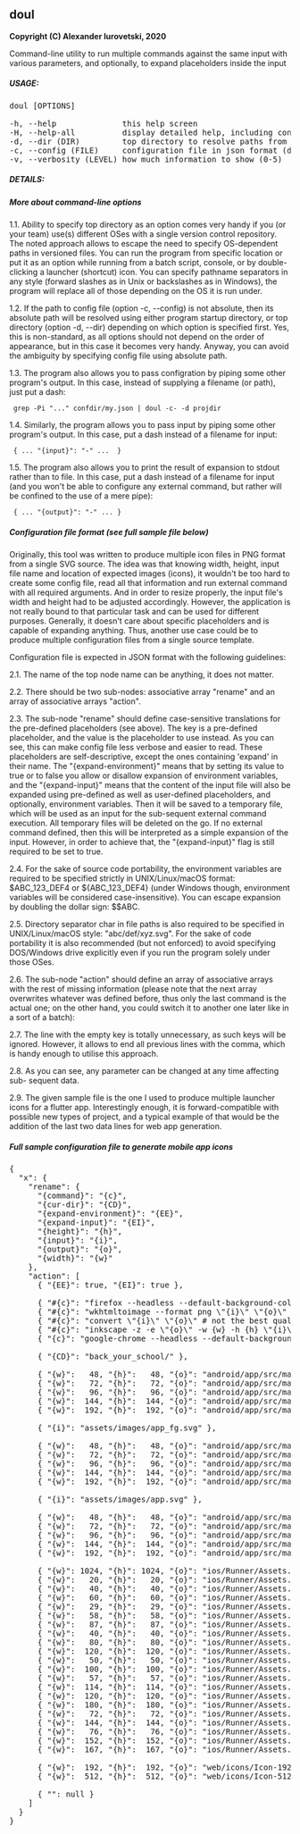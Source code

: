 ## doul

**Copyright (C) Alexander Iurovetski, 2020**

Command-line utility to run multiple commands against the same input with various parameters, and optionally, to expand placeholders inside the input

##### USAGE:

<pre>
doul [OPTIONS]

-h, --help              this help screen
-H, --help-all          display detailed help, including config file format
-d, --dir (DIR)         top directory to resolve paths from (default: the current directory)
-c, --config (FILE)     configuration file in json format (default: (DIR)/doul.json)
-v, --verbosity (LEVEL) how much information to show (0-5)
</pre>

##### DETAILS:

##### More about command-line options

1.1. Ability to specify top directory as an option comes very handy if you (or
     your team) use(s) different OSes with a single version control repository.
     The noted approach allows to escape the need to specify OS-dependent paths
     in versioned files. You can run the program from specific location or put
     it as an option while running from a batch script, console, or by double-
     clicking a launcher (shortcut) icon. You can specify pathname separators
     in any style (forward slashes as in Unix or backslashes as in Windows),
     the program will replace all of those depending on the OS it is run under.

1.2. If the path to config file (option -c, --config) is not absolute, then its
     absolute path will be resolved using either program startup directory, or
     top directory (option -d, --dir) depending on which option is specified
     first. Yes, this is non-standard, as all options should not depend on the
     order of appearance, but in this case it becomes very handy. Anyway, you
     can avoid the ambiguity by specifying config file using absolute path.

1.3. The program also allows you to pass configration by piping some other
     program\'s output. In this case, instead of supplying a filename (or path),
     just put a dash:

     grep -Pi "..." confdir/my.json | doul -c- -d projdir


1.4. Similarly, the program allows you to pass input by piping some other
     program\'s output. In this case, put a dash instead of a filename for
     input:

     { ... "{input}": "-" ...  } 

1.5. The program also allows you to print the result of expansion to stdout
     rather than to file. In this case, put a dash instead of a filename for
     input (and you won't be able to configure any external command, but rather
     will be confined to the use of a mere pipe):

     { ... "{output}": "-" ... }

##### Configuration file format (see full sample file below)

Originally, this tool was written to produce multiple icon files in PNG format
from a single SVG source. The idea was that knowing width, height, input file
name and location of expected images (icons), it wouldn\'t be too hard to create
some config file, read all that information and run external command with all
required arguments. And in order to resize properly, the input file\'s width and
height had to be adjusted accordingly. However, the application is not really
bound to that particular task and can be used for different purposes. Generally,
it doesn\'t care about specific placeholders and is capable of expanding
anything. Thus, another use case could be to produce multiple configuration
files from a single source template. 

Configuration file is expected in JSON format with the following guidelines:

2.1. The name of the top node name can be anything, it does not matter.

2.2. There should be two sub-nodes: associative array "rename" and an array
     of associative arrays "action".

2.3. The sub-node "rename" should define case-sensitive translations for the
     pre-defined placeholders (see above). The key is a pre-defined placeholder,
     and the value is the placeholder to use instead. As you can see, this can
     make config file less verbose and easier to read. These placeholders are
     self-descriptive, except the ones containing \'expand\' in their name. The
     "{expand-environment}" means that by setting its value to true or to false
     you allow or disallow expansion of environment variables, and the
     "{expand-input}" means that the content of the input file will also be
     expanded using pre-defined as well as user-defined placeholders, and
     optionally, environment variables. Then it will be saved to a temporary
     file, which will be used as an input for the sub-sequent external command
     execution. All temporary files will be deleted on the go. If no external
     command defined, then this will be interpreted as a simple expansion of the
     input. However, in order to achieve that, the "{expand-input}" flag is
     still required to be set to true.

2.4. For the sake of source code portability, the environment variables are
     required to be specified strictly in UNIX/Linux/macOS format:
     \$ABC_123_DEF4 or \${ABC_123_DEF4} (under Windows though, environment
     variables will be considered case-insensitive). You can escape expansion
     by doubling the dollar sign: \$\$ABC.

2.5. Directory separator char in file paths is also required to be specified in
     UNIX/Linux/macOS style: "abc/def/xyz.svg". For the sake of code portability
     it is also recommended (but not enforced) to avoid specifying DOS/Windows
     drive explicitly even if you run the program solely under those OSes.

2.6. The sub-node "action" should define an array of associative arrays with the
     rest of missing information (please note that the next array overwrites
     whatever was defined before, thus only the last command is the actual one;
     on the other hand, you could switch it to another one later like in a sort
     of a batch):

2.7. The line with the empty key is totally unnecessary, as such keys will be
     ignored. However, it allows to end all previous lines with the comma, which
     is handy enough to utilise this approach.

2.8. As you can see, any parameter can be changed at any time affecting sub-
     sequent data. 

2.9. The given sample file is the one I used to produce multiple launcher icons
     for a flutter app. Interestingly enough, it is forward-compatible with
     possible new types of project, and a typical example of that would be the
     addition of the last two data lines for web app generation.

##### Full sample configuration file to generate mobile app icons

<pre>
{
  "x": {
    "rename": {
      "{command}": "{c}",
      "{cur-dir}": "{CD}",
      "{expand-environment}": "{EE}",
      "{expand-input}": "{EI}",
      "{height}": "{h}",
      "{input}": "{i}",
      "{output}": "{o}",
      "{width}": "{w}"
    },
    "action": [
      { "{EE}": true, "{EI}": true },

      { "#{c}": "firefox --headless --default-background-color=0 --window-size={w},{h} --screenshot=\"{o}\" \"file://{i}\" # terribly slow" },
      { "#{c}": "wkhtmltoimage --format png \"{i}\" \"{o}\" # fails to display svg properly" },
      { "#{c}": "convert \"{i}\" \"{o}\" # not the best quality" },
      { "#{c}": "inkscape -z -e \"{o}\" -w {w} -h {h} \"{i}\" # not the best quality" },
      { "{c}": "google-chrome --headless --default-background-color=0 --window-size={w},{h} --screenshot=\"{o}\" \"file://{i}\" # the most accurate" },

      { "{CD}": "back_your_school/" },

      { "{w}":   48, "{h}":   48, "{o}": "android/app/src/main/res/drawable-mdpi/ic_launcher_background.png" },
      { "{w}":   72, "{h}":   72, "{o}": "android/app/src/main/res/drawable-hdpi/ic_launcher_background.png" },
      { "{w}":   96, "{h}":   96, "{o}": "android/app/src/main/res/drawable-xhdpi/ic_launcher_background.png" },
      { "{w}":  144, "{h}":  144, "{o}": "android/app/src/main/res/drawable-xxhdpi/ic_launcher_background.png" },
      { "{w}":  192, "{h}":  192, "{o}": "android/app/src/main/res/drawable-xxxhdpi/ic_launcher_background.png" },

      { "{i}": "assets/images/app_fg.svg" },

      { "{w}":   48, "{h}":   48, "{o}": "android/app/src/main/res/drawable-mdpi/ic_launcher_foreground.png" },
      { "{w}":   72, "{h}":   72, "{o}": "android/app/src/main/res/drawable-hdpi/ic_launcher_foreground.png" },
      { "{w}":   96, "{h}":   96, "{o}": "android/app/src/main/res/drawable-xhdpi/ic_launcher_foreground.png" },
      { "{w}":  144, "{h}":  144, "{o}": "android/app/src/main/res/drawable-xxhdpi/ic_launcher_foreground.png" },
      { "{w}":  192, "{h}":  192, "{o}": "android/app/src/main/res/drawable-xxxhdpi/ic_launcher_foreground.png" },

      { "{i}": "assets/images/app.svg" },

      { "{w}":   48, "{h}":   48, "{o}": "android/app/src/main/res/mipmap-mdpi/ic_launcher.png" },
      { "{w}":   72, "{h}":   72, "{o}": "android/app/src/main/res/mipmap-hdpi/ic_launcher.png" },
      { "{w}":   96, "{h}":   96, "{o}": "android/app/src/main/res/mipmap-xhdpi/ic_launcher.png" },
      { "{w}":  144, "{h}":  144, "{o}": "android/app/src/main/res/mipmap-xxhdpi/ic_launcher.png" },
      { "{w}":  192, "{h}":  192, "{o}": "android/app/src/main/res/mipmap-xxxhdpi/ic_launcher.png" },

      { "{w}": 1024, "{h}": 1024, "{o}": "ios/Runner/Assets.xcassets/AppIcon.appiconset/Icon-App-1024x1024@1x.png" },
      { "{w}":   20, "{h}":   20, "{o}": "ios/Runner/Assets.xcassets/AppIcon.appiconset/Icon-App-20x20@1x.png" },
      { "{w}":   40, "{h}":   40, "{o}": "ios/Runner/Assets.xcassets/AppIcon.appiconset/Icon-App-20x20@2x.png" },
      { "{w}":   60, "{h}":   60, "{o}": "ios/Runner/Assets.xcassets/AppIcon.appiconset/Icon-App-20x20@3x.png" },
      { "{w}":   29, "{h}":   29, "{o}": "ios/Runner/Assets.xcassets/AppIcon.appiconset/Icon-App-29x29@1x.png" },
      { "{w}":   58, "{h}":   58, "{o}": "ios/Runner/Assets.xcassets/AppIcon.appiconset/Icon-App-29x29@2x.png" },
      { "{w}":   87, "{h}":   87, "{o}": "ios/Runner/Assets.xcassets/AppIcon.appiconset/Icon-App-29x29@3x.png" },
      { "{w}":   40, "{h}":   40, "{o}": "ios/Runner/Assets.xcassets/AppIcon.appiconset/Icon-App-40x40@1x.png" },
      { "{w}":   80, "{h}":   80, "{o}": "ios/Runner/Assets.xcassets/AppIcon.appiconset/Icon-App-40x40@2x.png" },
      { "{w}":  120, "{h}":  120, "{o}": "ios/Runner/Assets.xcassets/AppIcon.appiconset/Icon-App-40x40@3x.png" },
      { "{w}":   50, "{h}":   50, "{o}": "ios/Runner/Assets.xcassets/AppIcon.appiconset/Icon-App-50x50@1x.png" },
      { "{w}":  100, "{h}":  100, "{o}": "ios/Runner/Assets.xcassets/AppIcon.appiconset/Icon-App-50x50@2x.png" },
      { "{w}":   57, "{h}":   57, "{o}": "ios/Runner/Assets.xcassets/AppIcon.appiconset/Icon-App-57x57@1x.png" },
      { "{w}":  114, "{h}":  114, "{o}": "ios/Runner/Assets.xcassets/AppIcon.appiconset/Icon-App-57x57@2x.png" },
      { "{w}":  120, "{h}":  120, "{o}": "ios/Runner/Assets.xcassets/AppIcon.appiconset/Icon-App-60x60@2x.png" },
      { "{w}":  180, "{h}":  180, "{o}": "ios/Runner/Assets.xcassets/AppIcon.appiconset/Icon-App-60x60@3x.png" },
      { "{w}":   72, "{h}":   72, "{o}": "ios/Runner/Assets.xcassets/AppIcon.appiconset/Icon-App-72x72@1x.png" },
      { "{w}":  144, "{h}":  144, "{o}": "ios/Runner/Assets.xcassets/AppIcon.appiconset/Icon-App-72x72@2x.png" },
      { "{w}":   76, "{h}":   76, "{o}": "ios/Runner/Assets.xcassets/AppIcon.appiconset/Icon-App-76x76@1x.png" },
      { "{w}":  152, "{h}":  152, "{o}": "ios/Runner/Assets.xcassets/AppIcon.appiconset/Icon-App-76x76@2x.png" },
      { "{w}":  167, "{h}":  167, "{o}": "ios/Runner/Assets.xcassets/AppIcon.appiconset/Icon-App-83.5x83.5@2x.png" },

      { "{w}":  192, "{h}":  192, "{o}": "web/icons/Icon-192.png" },
      { "{w}":  512, "{h}":  512, "{o}": "web/icons/Icon-512.png" },

      { "": null }
    ]
  }
}
</pre>